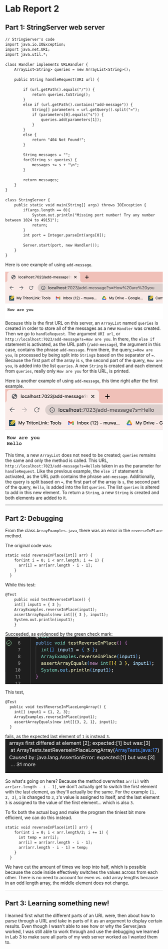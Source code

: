 # Lab Report 2


## Part 1: StringServer web server

```
// StringServer's code
import java.io.IOException;
import java.net.URI;
import java.util.*;

class Handler implements URLHandler {
    ArrayList<String> queries = new ArrayList<String>();

    public String handleRequest(URI url) {

        if (url.getPath().equals("/")) {
            return queries.toString();
        }
        else if (url.getPath().contains("add-message")) {
            String[] parameters = url.getQuery().split("=");
            if (parameters[0].equals("s")) {
                queries.add(parameters[1]);
            }
        }  
        else {
            return "404 Not Found!";
        }

        String messages = "";
        for(String s: queries) {
            messages += s + "\n";
        }

        return messages;
    }
}

class StringServer {
    public static void main(String[] args) throws IOException {
        if(args.length == 0){
            System.out.println("Missing port number! Try any number between 1024 to 49151");
            return;
        }
        int port = Integer.parseInt(args[0]);

        Server.start(port, new Handler());
    }
}
```

Here is one example of using `add-message`.


![HowAreYou](HowAreYou.png)
Because this is the first URL on this server, an `ArrayList` named `queries` is created in order to store all of the messages as a new `Handler` was created. Then we go to `handleRequest`. The argument `URI url`, or `http://localhost:7023/add-message?s=How are you`. In there, the `else if` statement is activated, as the URL path (`/add-message`), the argument in this case, contains the phrase `add-message`. From there, the query,`s=How are you`, is processed by being split into `String`s based on the separator of `=`. Because the first part of the array is `s`, the second part of the query, `How are you`, is added into the list `queries`. A new `String` is created and each element from `queries`, really only `How are you` for this URL, is printed. 



Here is another example of using `add-message`, this time right after the first example.
![Hello](HowAreYouHello.png)
This time, a new `ArrayList` does not need to be created; `queries` remains the same and only the method is called. This URL, `http://localhost:7023/add-message?s=Hello`is taken in as the parameter for `handleRequest`. Like the previous example, the `else if` statement is activated, as the URL path contains the phrase `add-message`. Additionally, the query is split based on `=`, the first part of the array is `s`, the second part of the query, `Hello`, is added into the list `queries`. The list `queries` is altered to add in this new element. To return a `String`, a new `String` is created and both elements are added to it. 

---

## Part 2: Debugging
From the class `ArrayExamples.java`, there was an error in the `reverseInPlace` method. 

The original code was:
```
static void reverseInPlace(int[] arr) {
    for(int i = 0; i < arr.length; i += 1) {
      arr[i] = arr[arr.length - i - 1];
    }
  }
```

While this test:
```
@Test 
	public void testReverseInPlace() {
    int[] input1 = { 3 };
    ArrayExamples.reverseInPlace(input1);
    assertArrayEquals(new int[]{ 3 }, input1);
    System.out.println(input1);
	}
```
Succeeded, as evidenced by the green check mark:
![good](SucceedTest.png)

This test,
```
@Test
  public void testReverseInPlaceLongArray() {
    int[] input1 = {1, 2, 3};
    ArrayExamples.reverseInPlace(input1);
    assertArrayEquals(new int[]{3, 2, 1}, input1);
  }
```
fails, as the expected last element of `1` is instead `3`.
![bad](FailTest.png)

So what's going on here? Because the method overwrites `arr[i]` with `arr[arr.length - i - 1]`, we don't actually get to switch the first element with the last element, as they'll actually be the same. For the example `[1, 2, 3]`, `1` is changed to `3`, `2`'s value is assigned to itself, and the last element `3` is assigned to the value of the first element... which is also `3`. 


To fix both the actual bug and make the program the tiniest bit more efficient, we can do this instead. 
```
static void reverseInPlace(int[] arr) {
    for(int i = 0; i < arr.length/2; i += 1) {
      int temp = arr[i];
      arr[i] = arr[arr.length - i - 1];
      arr[arr.length - i - 1] = temp;
    }
  }
```
We have cut the amount of times we loop into half, which is possible because the code inside effectively switches the values across from each other. There is no need to account for even vs. odd array lengths because in an odd length array, the middle element does not change. 

---

## Part 3: Learning something new!
I learned first what the different parts of an URL were, then about how to parse through a URL and take in parts of it as an argument to display certain results. Even though I wasn't able to see how or why the Server.java worked, I was still able to work through and use the debugging we learned in Lab 3 to make sure all parts of my web server worked as I wanted them to. 
